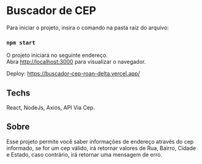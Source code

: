 # Buscador de CEP

Para iniciar o projeto, insira o comando na pasta raiz do arquivo:

### `npm start`

O projeto iniciará no seguinte endereço.\
Abra [http://localhost:3000](http://localhost:3000) para visualizar o navegador.

Deploy: https://buscador-cep-roan-delta.vercel.app/

## Techs

React, NodeJs, Axios, API Via Cep.

## Sobre

Esse projeto permite você saber informações de endereço através do cep informado, 
se for um cep válido, irá retornar valores de Rua, Bairro, Cidade e Estado, caso
contrário, irá retornar uma mensagem de erro.
